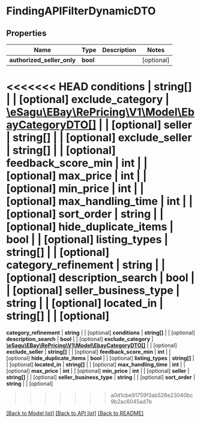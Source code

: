 # FindingAPIFilterDynamicDTO

## Properties
Name | Type | Description | Notes
------------ | ------------- | ------------- | -------------
**authorized_seller_only** | **bool** |  | [optional] 
<<<<<<< HEAD
**conditions** | **string[]** |  | [optional] 
**exclude_category** | [**\eSagu\EBay\RePricing\V1\Model\EbayCategoryDTO[]**](EbayCategoryDTO.md) |  | [optional] 
**seller** | **string[]** |  | [optional] 
**exclude_seller** | **string[]** |  | [optional] 
**feedback_score_min** | **int** |  | [optional] 
**max_price** | **int** |  | [optional] 
**min_price** | **int** |  | [optional] 
**max_handling_time** | **int** |  | [optional] 
**sort_order** | **string** |  | [optional] 
**hide_duplicate_items** | **bool** |  | [optional] 
**listing_types** | **string[]** |  | [optional] 
**category_refinement** | **string** |  | [optional] 
**description_search** | **bool** |  | [optional] 
**seller_business_type** | **string** |  | [optional] 
**located_in** | **string[]** |  | [optional] 
=======
**category_refinement** | **string** |  | [optional] 
**conditions** | **string[]** |  | [optional] 
**description_search** | **bool** |  | [optional] 
**exclude_category** | [**\eSagu\EBay\RePricing\V1\Model\EbayCategoryDTO[]**](EbayCategoryDTO.md) |  | [optional] 
**exclude_seller** | **string[]** |  | [optional] 
**feedback_score_min** | **int** |  | [optional] 
**hide_duplicate_items** | **bool** |  | [optional] 
**listing_types** | **string[]** |  | [optional] 
**located_in** | **string[]** |  | [optional] 
**max_handling_time** | **int** |  | [optional] 
**max_price** | **int** |  | [optional] 
**min_price** | **int** |  | [optional] 
**seller** | **string[]** |  | [optional] 
**seller_business_type** | **string** |  | [optional] 
**sort_order** | **string** |  | [optional] 
>>>>>>> a0d1cbe91759f3ab528e23040bc9b2ac6045ad7b

[[Back to Model list]](../README.md#documentation-for-models) [[Back to API list]](../README.md#documentation-for-api-endpoints) [[Back to README]](../README.md)


